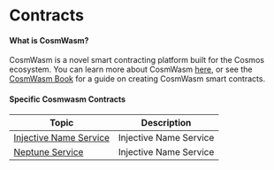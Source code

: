 # Contracts

#### What is CosmWasm?

CosmWasm is a novel smart contracting platform built for the Cosmos ecosystem. You can learn more about CosmWasm [here](https://docs.cosmwasm.com/docs/), or see the [CosmWasm Book](https://book.cosmwasm.com/index.html) for a guide on creating CosmWasm smart contracts.

#### Specific Cosmwasm Contracts

| Topic                                               | Description            |
| --------------------------------------------------- | ---------------------- |
| [Injective Name Service](injective-name-service.md) | Injective Name Service |
| [Neptune Service](neptune-service.md)               | Injective Name Service |
